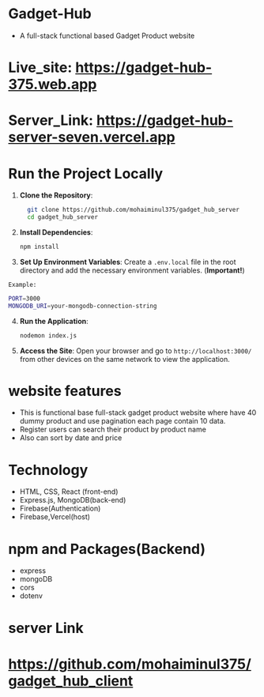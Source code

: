 # Gadget-Hub

- A full-stack functional based Gadget Product website

# Live_site: https://gadget-hub-375.web.app

# Server_Link: https://gadget-hub-server-seven.vercel.app

# Run the Project Locally

1. **Clone the Repository**:

   ```sh
     git clone https://github.com/mohaiminul375/gadget_hub_server
     cd gadget_hub_server
   ```

2. **Install Dependencies**:

   ```sh
   npm install
   ```

3. **Set Up Environment Variables**: Create a `.env.local` file in the root directory and add the necessary environment variables. (**Important!**)

  `Example:`

  ```sh
  PORT=3000
  MONGODB_URI=your-mongodb-connection-string
 ```

4. **Run the Application**:

   ```sh
   nodemon index.js
   ```

5. **Access the Site**: Open your browser and go to `http://localhost:3000/` from other devices on the same network to view the application.

# website features

- This is functional base full-stack gadget product website where have 40 dummy product and use pagination each page contain 10 data.
- Register users can search their product by product name
- Also can sort by date and price

# Technology

- HTML, CSS, React (front-end)
- Express.js, MongoDB(back-end)
- Firebase(Authentication)
- Firebase,Vercel(host)

# npm and Packages(Backend)

- express
- mongoDB
- cors
- dotenv

# server Link

# https://github.com/mohaiminul375/gadget_hub_client
